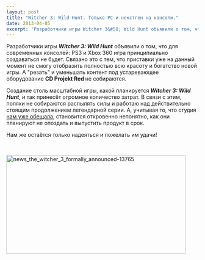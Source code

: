 ```yaml
---
layout: post
title: "Witcher 3: Wild Hunt. Только PC и некстген на консоли."
date: 2013-04-05
excerpt: 'Разработчики игры Witcher 3&#58; Wild Hunt объявили о том, что для современных консолей&#58; PS3 и Xbox 360 игра принципиально создаваться не будет. Связано это с тем, что приставки уже на данный момент не смогу отобразить полностью всю красоту и богатство новой игры...'
---
```


Разработчики игры <strong><em>Witcher 3: Wild Hunt</em></strong> объявили о том, что для современных консолей: PS3 и Xbox 360 игра принципиально создаваться не будет. Связано это с тем, что приставки уже на данный момент не смогу отобразить полностью всю красоту и богатство новой игры. А "резать" и уменьшать контент под устаревающее оборудование <b>CD Projekt Red </b>не собираются.

Создание столь масштабной игры, какой планируется<em><strong> Witcher 3: Wild Hunt</strong></em>, и так принесёт огромное количество затрат. В связи с этим, поляки не собираются распылять силы и работаю над действительно стоящим продолжением легендарной серии. А, учитывая то, что студия <a href="http://gamersoul.ru/the-witcher-3-nam-prorochat-samopisnye-kvesty.html">нам уже обещала</a>, становится откровенно непонятно, как они планируют не опоздать и выпустить продукт в срок.

Нам же остаётся только надеяться и пожелать им удачи!

&nbsp;

<a href="http://gamersoul.ru/wp-content/uploads/2013/03/news_the_witcher_3_formally_announced-13765.jpg"><img class="size-full wp-image-1719 aligncenter" alt="news_the_witcher_3_formally_announced-13765" src="http://gamersoul.ru/wp-content/uploads/2013/03/news_the_witcher_3_formally_announced-13765.jpg" width="470" height="259" /></a>